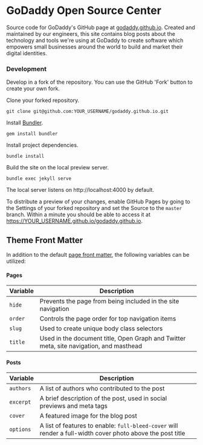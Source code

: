 # GoDaddy Open Source Center

Source code for GoDaddy's GitHub page at [godaddy.github.io](https://godaddy.github.io). Created and maintained by our engineers, this site contains blog posts about the technology and tools we're using at GoDaddy to create software which empowers small businesses around the world to build and market their digital identities.

### Development

Develop in a fork of the repository. You can use the GitHub 'Fork' button to create your own fork.

Clone your forked repository.

```
git clone git@github.com:YOUR_USERNAME/godaddy.github.io.git
```

Install [Bundler](https://bundler.io/).

```
gem install bundler
```

Install project dependencies.

```
bundle install
```

Build the site on the local preview server.

```
bundle exec jekyll serve
```

The local server listens on http://localhost:4000 by default.

To distribute a preview of your changes, enable GitHub Pages by going to the Settings of your forked repository and set the Source to the `master` branch. Within a minute you should be able to access it at https://YOUR_USERNAME.github.io/godaddy.github.io.

## Theme Front Matter

In addition to the default [page front matter](https://jekyllrb.com/docs/frontmatter/), the following variables can be utilized:

#### Pages

| Variable | Description |
| --- | --- |
| `hide` | Prevents the page from being included in the site navigation |
| `order` | Controls the page order for top navigation items |
| `slug` | Used to create unique body class selectors |
| `title` | Used in the document title, Open Graph and Twitter meta, site navigation, and masthead |

#### Posts

| Variable | Description |
| --- | --- |
| `authors` | A list of authors who contributed to the post |
| `excerpt` | A brief description of the post, used in social previews and meta tags |
| `cover` | A featured image for the blog post |
| `options` | A list of features to enable: `full-bleed-cover` will render a full-width cover photo above the post title |
